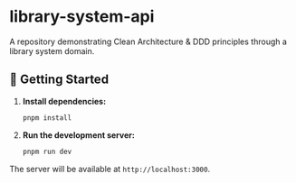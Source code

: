 # library-system-api

A repository demonstrating Clean Architecture & DDD principles through a library system domain.

## 🚀 Getting Started

1.  **Install dependencies:**

    ```bash
    pnpm install
    ```

2.  **Run the development server:**
    ```bash
    pnpm run dev
    ```

The server will be available at `http://localhost:3000`.
